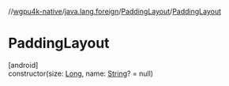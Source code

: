 //[wgpu4k-native](../../../index.md)/[java.lang.foreign](../index.md)/[PaddingLayout](index.md)/[PaddingLayout](-padding-layout.md)

# PaddingLayout

[android]\
constructor(size: [Long](https://kotlinlang.org/api/core/kotlin-stdlib/kotlin/-long/index.html), name: [String](https://kotlinlang.org/api/core/kotlin-stdlib/kotlin/-string/index.html)? = null)